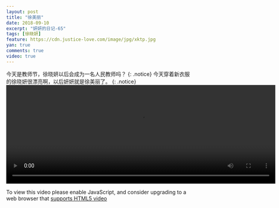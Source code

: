 ```yaml
---
layout: post
title: "徐美丽"
date: 2018-09-10
excerpt: "妍妍的日记-65"
tags: [徐晓妍]
feature: https://cdn.justice-love.com/image/jpg/xktp.jpg
yan: true
comments: true
video: true
---
```

今天是教师节，徐晓妍以后会成为一名人民教师吗？
{: .notice}
今天穿着新衣服的徐晓妍很漂亮啊，以后妍妍就是徐美丽了。
{: .notice}
<video id="my-video" class="video-js vjs-16-9 clipboard" controls preload="auto" width="722" height="264" data-setup="{}">
    <source src="{{ site.staticUrl }}/yanyan/video/xumeili.mp4" type='video/mp4'>
    <p class="vjs-no-js">
      To view this video please enable JavaScript, and consider upgrading to a web browser that
      <a href="http://videojs.com/html5-video-support/" target="_blank">supports HTML5 video</a>
    </p>
</video>
